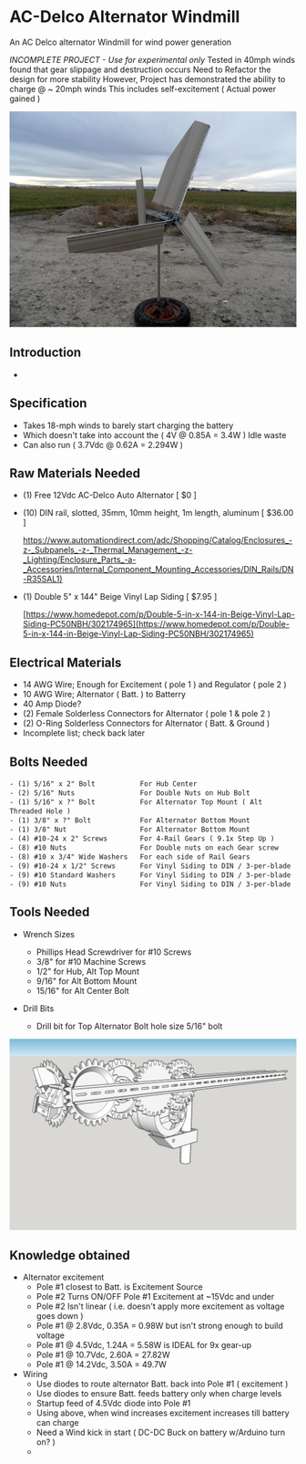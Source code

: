 # AC-Delco Alternator Windmill
An AC Delco alternator Windmill for wind power generation

*INCOMPLETE PROJECT - Use for experimental only*
Tested in 40mph winds found that gear slippage and destruction occurs
Need to Refactor the design for more stability
However, Project has demonstrated the ability to charge @ ~ 20mph winds
This includes self-excitement ( Actual power gained )

![Windmill Picture](/pics/FrontComplete1.jpg)

## Introduction
-

## Specification
- Takes 18-mph winds to barely start charging the battery
- Which doesn't take into account the ( 4V @ 0.85A = 3.4W ) Idle waste
- Can also run ( 3.7Vdc @ 0.62A = 2.294W )


## Raw Materials Needed
- (1) Free 12Vdc AC-Delco Auto Alternator [ $0 ]
- (10) DIN rail, slotted, 35mm, 10mm height, 1m length, aluminum [ $36.00 ]

    [https://www.automationdirect.com/adc/Shopping/Catalog/Enclosures_-z-_Subpanels_-z-_Thermal_Management_-z-_Lighting/Enclosure_Parts_-a-_Accessories/Internal_Component_Mounting_Accessories/DIN_Rails/DN-R35SAL1)](https://www.automationdirect.com/adc/Shopping/Catalog/Enclosures_-z-_Subpanels_-z-_Thermal_Management_-z-_Lighting/Enclosure_Parts_-a-_Accessories/Internal_Component_Mounting_Accessories/DIN_Rails/DN-R35SAL1)
    
- (1) Double 5" x 144" Beige Vinyl Lap Siding [ $7.95 ]
    
    [https://www.homedepot.com/p/Double-5-in-x-144-in-Beige-Vinyl-Lap-Siding-PC50NBH/302174965](https://www.homedepot.com/p/Double-5-in-x-144-in-Beige-Vinyl-Lap-Siding-PC50NBH/302174965)



## Electrical Materials
- 14 AWG Wire; Enough for Excitement ( pole 1 ) and Regulator ( pole 2 )
- 10 AWG Wire; Alternator ( Batt. ) to Batterry
- 40 Amp Diode?
- (2) Female Solderless Connectors for Alternator ( pole 1 & pole 2 )
- (2) O-Ring Solderless Connectors for Alternator ( Batt. & Ground )
- Incomplete list; check back later

## Bolts Needed
    - (1) 5/16" x 2" Bolt           For Hub Center
    - (2) 5/16" Nuts                For Double Nuts on Hub Bolt
    - (1) 5/16" x ?" Bolt           For Alternator Top Mount ( Alt Threaded Hole )
    - (1) 3/8" x ?" Bolt            For Alternator Bottom Mount
    - (1) 3/8" Nut                  For Alternator Bottom Mount
    - (4) #10-24 x 2" Screws        For 4-Rail Gears ( 9.1x Step Up )
    - (8) #10 Nuts                  For Double nuts on each Gear screw
    - (8) #10 x 3/4" Wide Washers   For each side of Rail Gears
    - (9) #10-24 x 1/2" Screws      For Vinyl Siding to DIN / 3-per-blade
    - (9) #10 Standard Washers      For Vinyl Siding to DIN / 3-per-blade
    - (9) #10 Nuts                  For Vinyl Siding to DIN / 3-per-blade
    
## Tools Needed
- Wrench Sizes
    - Phillips Head Screwdriver for #10 Screws
    - 3/8" for #10 Machine Screws
    - 1/2" for Hub, Alt Top Mount
    - 9/16" for Alt Bottom Mount
    - 15/16" for Alt Center Bolt
    
- Drill Bits
    - Drill bit for Top Alternator Bolt hole size 5/16" bolt
    
![Model Picture](/pics/Assembly-2.jpg)

## Knowledge obtained
- Alternator excitement
    - Pole #1 closest to Batt. is Excitement Source
    - Pole #2 Turns ON/OFF Pole #1 Excitement at ~15Vdc and under
    - Pole #2 Isn't linear ( i.e. doesn't apply more excitement as voltage goes down )
    - Pole #1 @ 2.8Vdc,  0.35A = 0.98W but isn't strong enough to build voltage
    - Pole #1 @ 4.5Vdc,  1.24A = 5.58W is IDEAL for 9x gear-up
    - Pole #1 @ 10.7Vdc, 2.60A = 27.82W
    - Pole #1 @ 14.2Vdc, 3.50A = 49.7W
- Wiring
    - Use diodes to route alternator Batt. back into Pole #1 ( excitement )
    - Use diodes to ensure Batt. feeds battery only when charge levels
    - Startup feed of 4.5Vdc diode into Pole #1
    - Using above, when wind increases excitement increases till battery can charge
    - Need a Wind kick in start ( DC-DC Buck on battery w/Arduino turn on? )
    - 